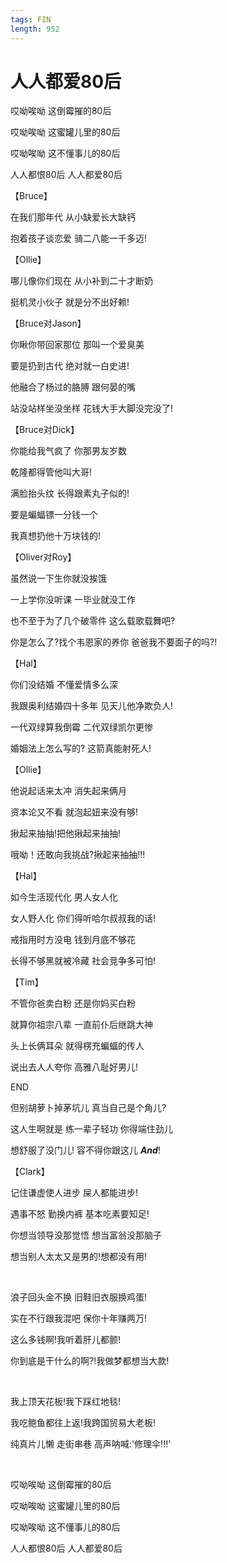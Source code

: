 ```yaml
---
tags: FIN
length: 952
---
```


# 人人都爱80后

哎呦唉呦 这倒霉摧的80后

哎呦唉呦 这蜜罐儿里的80后

哎呦唉呦 这不懂事儿的80后

人人都恨80后 人人都爱80后

【Bruce】

在我们那年代 从小缺爱长大缺钙

抱着孩子谈恋爱 骑二八能一千多迈!

【Ollie】

哪儿像你们现在 从小补到二十才断奶

挺机灵小伙子 就是分不出好赖!

【Bruce对Jason】

你瞅你带回家那位 那叫一个爱臭美

要是扔到古代 绝对就一白史进!

他融合了杨过的胳膊 跟何晏的嘴

站没站样坐没坐样 花钱大手大脚没完没了!

【Bruce对Dick】

你能给我气疯了 你那男友岁数

乾隆都得管他叫大哥!

满脸抬头纹 长得跟素丸子似的!

要是蝙蝠镖一分钱一个

我真想扔他十万块钱的!

【Oliver对Roy】

虽然说一下生你就没挨饿

一上学你没听课 一毕业就没工作

也不至于为了几个破零件 这么载歌载舞吧?

你是怎么了?找个韦恩家的养你 爸爸我不要面子的吗?!

【Hal】

你们没结婚 不懂爱情多么深

我跟奥利结婚四十多年 见天儿他净欺负人!

一代双绿算我倒霉 二代双绿凯尔更惨

婚姻法上怎么写的? 这箭真能射死人!

【Ollie】

他说起话来太冲 消失起来俩月

资本论又不看 就泡起妞来没有够!

揪起来抽抽!把他揪起来抽抽!

哦呦！还敢向我挑战?揪起来抽抽!!!

【Hal】

如今生活现代化 男人女人化

女人野人化 你们得听哈尔叔叔我的话!

戒指用时方没电 钱到月底不够花

长得不够黑就被冷藏 社会竞争多可怕!

【Tim】

不管你爸卖白粉 还是你妈买白粉

就算你祖宗八辈 一直前仆后继跳大神

头上长俩耳朵 就得楞充蝙蝠的传人

说出去人人夸你 高雅八耻好男儿!

END

但别胡萝卜掉茅坑儿 真当自己是个角儿?

这人生啊就是 练一辈子轻功 你得端住劲儿

想舒服了没门儿! 容不得你跟这儿 ***And***!

【Clark】

记住谦虚使人进步 屎人都能进步!

遇事不怒 勤换内裤 基本吃素要知足!

你想当领导没那觉悟 想当富翁没那脑子

想当别人太太又是男的!想都没有用!

<br>

浪子回头金不换 旧鞋旧衣服换鸡蛋!

实在不行跟我混吧 保你十年赚两万!

这么多钱啊!我听着肝儿都颤!

你到底是干什么的啊?!我做梦都想当大款!

<br>

我上顶天花板!我下踩红地毯!

我吃鲍鱼都往上返!我跨国贸易大老板!

纯真片儿懒 走街串巷 高声呐喊:'修理伞!!!'

<br>

哎呦唉呦 这倒霉摧的80后

哎呦唉呦 这蜜罐儿里的80后

哎呦唉呦 这不懂事儿的80后

人人都恨80后 人人都爱80后

